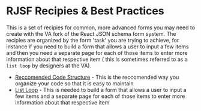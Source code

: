 # RJSF Recipies & Best Practices

This is a set of recipies for common, more advanced forms you may need to create with the VA fork of the React JSON schema form system. The recipies are organized by the form 'task' you are trying to achieve, for instance if you need to build a form that allows a user to input a few items and then you need a separate page for each of those items to enter more information about that respective item ( this is sometimes referred to as a `list loop` by designers at the VA). 

- [Reccomended Code Structure](https://github.com/department-of-veterans-affairs/va.gov-team/tree/master/teams/vsa/teams/ebenefits/engineering/RJSF/reccomended_code_structure) - This is the reccomended way you organize your code so that it is easy to maintain
- [List Loop](https://github.com/department-of-veterans-affairs/va.gov-team/blob/master/teams/vsa/teams/ebenefits/engineering/RJSF/list_loop/list_loop.md) - This is needed to build a form that allows a user to input a few items and a separate page for each of those items to enter more information about that respective item
